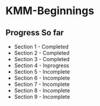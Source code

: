 # KMM-Beginnings

## Progress So far
- Section 1 - Completed
- Section 2 - Completed
- Section 3 - Completed
- Section 4 - Inprogress
- Section 5 - Incomplete
- Section 6 - Incomplete
- Section 7 - Incomplete
- Section 8 - Incomplete
- Section 9 - Incomplete


